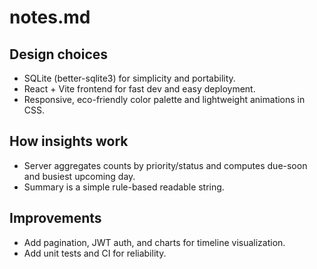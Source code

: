# notes.md

## Design choices
- SQLite (better-sqlite3) for simplicity and portability.
- React + Vite frontend for fast dev and easy deployment.
- Responsive, eco-friendly color palette and lightweight animations in CSS.

## How insights work
- Server aggregates counts by priority/status and computes due-soon and busiest upcoming day.
- Summary is a simple rule-based readable string.

## Improvements
- Add pagination, JWT auth, and charts for timeline visualization.
- Add unit tests and CI for reliability.
